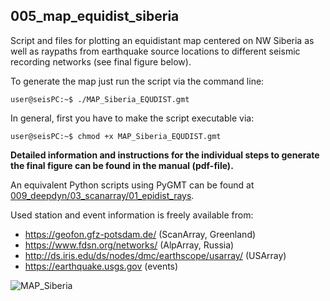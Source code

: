 ## 005_map_equidist_siberia

Script and files for plotting an equidistant map centered on NW Siberia as well as raypaths from earthquake source locations to different seismic recording networks (see final figure below).

To generate the map just run the script via the command line:

```console
user@seisPC:~$ ./MAP_Siberia_EQUDIST.gmt
```
In general, first you have to make the script executable via:
```console
user@seisPC:~$ chmod +x MAP_Siberia_EQUDIST.gmt
```
**Detailed information and instructions for the individual steps to generate the final figure can be found in the manual (pdf-file).**

An equivalent Python scripts using PyGMT can be found at
[009_deepdyn/03_scanarray/01_epidist_rays](https://github.com/yvonnefroehlich/gmt-pygmt-plotting/tree/main/009_deepdyn/03_scanarray/01_epidist_rays).

Used station and event information is freely available from:
- https://geofon.gfz-potsdam.de/ (ScanArray, Greenland)
- https://www.fdsn.org/networks/ (AlpArray, Russia)
- http://ds.iris.edu/ds/nodes/dmc/earthscope/usarray/ (USArray)
- https://earthquake.usgs.gov (events)

![MAP_Siberia](https://user-images.githubusercontent.com/23025878/57537067-cf567c00-7345-11e9-9ab0-68dbdd6d2220.png)
